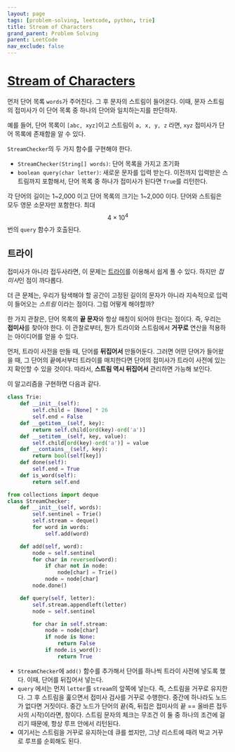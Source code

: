 ```yaml
---
layout: page
tags: [problem-solving, leetcode, python, trie]
title: Stream of Characters
grand_parent: Problem Solving
parent: LeetCode
nav_exclude: false
---
```


# [Stream of Characters](https://leetcode.com/problems/stream-of-characters/)

 먼저 단어 목록 `words`가 주어진다. 그 후 문자의 스트림이
 들어온다. 이때, 문자 스트림의 접미사가 이 단어 목록 중 하나의 단어와
 일치하는지를 판단하자.

 예를 들어, 단어 목록이 `[abc, xyz]`이고 스트림이 `a, x, y, z` 라면,
 `xyz` 접미사가 단어 목록에 존재함을 알 수 있다.

 `StreamChecker`의 두 가지 함수를 구현해야 한다.
 - `StreamChecker(String[] words)`: 단어 목록을 가지고 초기화
 - `boolean query(char letter)`: 새로운 문자를 입력 받는다. 이전까지
   입력받은 스트림까지 포함해서, 단어 목록 중 하나가 접미사가 된다면
   `True`를 리턴한다.


 각 단어의 길이는 1~2,000 이고 단어 목록의 크기는 1~2,000 이다. 단어와
 스트림은 모두 영문 소문자만 포함한다. 최대 $$ 4 \times 10^4 $$ 번의
 `query` 함수가 호출된다.

## 트라이

 접미사가 아니라 접두사라면, 이 문제는 [트라이](../../theory/trie)를
 이용해서 쉽게 풀 수 있다. 하지만 *접미사*인 점이 까다롭다.

 더 큰 문제는, 우리가 탐색해야 할 공간이 고정된 길이의 문자가 아니라
 지속적으로 입력이 들어오는 *스트림* 이라는 점이다. 그럼 어떻게
 해야할까?

 한 가지 관찰은, 단어 목록의 **끝 문자**와 항상 매칭이 되어야 한다는
 점이다. 즉, 우리는 **접미사**를 찾아야 한다. 이 관찰로부터, 뭔가
 트라이와 스트림에서 **거꾸로** 연산을 적용하는 아이디어를 얻을 수
 있다.

 먼저, 트라이 사전을 만들 때, 단어를 **뒤집어서** 만들어둔다. 그러면
 어떤 단어가 들어왔을 때, 그 단어의 끝에서부터 트라이를 매치한다면
 단어의 접미사가 트라이 사전에 있는지 확인할 수 있을 것이다. 따라서,
 **스트림 역시 뒤집어서** 관리하면 가능해 보인다.

 이 알고리즘을 구현하면 다음과 같다.

```python
class Trie:
    def __init__(self):
        self.child = [None] * 26
        self.end = False
    def __getitem__(self, key):
        return self.child[ord(key)-ord('a')]
    def __setitem__(self, key, value):
        self.child[ord(key)-ord('a')] = value
    def __contains__(self, key):
        return bool(self[key])
    def done(self):
        self.end = True
    def is_word(self):
        return self.end

from collections import deque
class StreamChecker:
    def __init__(self, words):
        self.sentinel = Trie()
        self.stream = deque()
        for word in words:
            self.add(word)

    def add(self, word):
        node = self.sentinel
        for char in reversed(word):
            if char not in node:
                node[char] = Trie()
            node = node[char]
        node.done()

    def query(self, letter):
        self.stream.appendleft(letter)
        node = self.sentinel

        for char in self.stream:
            node = node[char]
            if node is None:
                return False
            if node.is_word():
                return True
```

 - `StreamChecker`에 `add()` 함수를 추가해서 단어를 하나씩 트라이
   사전에 넣도록 했다. 이때, 단어를 뒤집어서 넣는다.
 - `query` 에서는 먼저 `letter`를 `stream`의 앞쪽에 넣는다. 즉,
   스트림을 거꾸로 유지한다. 그 후 스트림을 훑으면서 접미사 검사를
   거꾸로 수행한다. 중간에 하나라도 노드가 없다면 거짓이다. 중간
   노드가 단어의 끝(즉, 뒤집은 접미사의 끝 == 올바른 접두사의
   시작)이라면, 참이다. 스트림 문자의 체크는 무조건 이 둘 중 하나의
   조건에 걸리기 때문에, 항상 루프 안에서 리턴된다.
 - 여기서는 스트림을 거꾸로 유지하는데 큐를 썼지만, 그냥 리스트에 때려
   박고 거꾸로 루프를 순회해도 된다.
